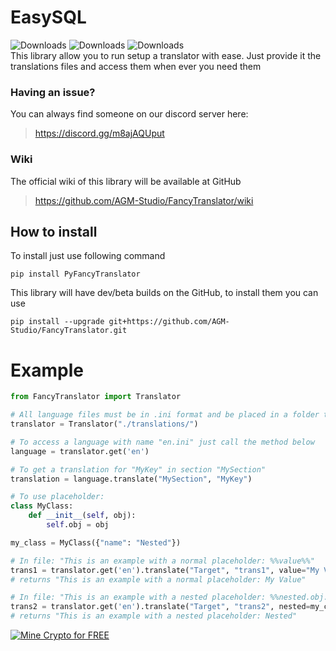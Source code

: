 # EasySQL
![Downloads](https://pepy.tech/badge/pyfancytranslator)
![Downloads](https://pepy.tech/badge/pyfancytranslator/week)
![Downloads](https://pepy.tech/badge/pyfancytranslator/month)  
This library allow you to run setup a translator with ease. Just provide it the translations files and access them when ever you need them

### Having an issue?
You can always find someone on our discord server here:
> https://discord.gg/m8ajAQUput

### Wiki
The official wiki of this library will be available at GitHub
> https://github.com/AGM-Studio/FancyTranslator/wiki

## How to install
To install just use following command
```shell
pip install PyFancyTranslator
```
This library will have dev/beta builds on the GitHub, to install them you can use

```shell
pip install --upgrade git+https://github.com/AGM-Studio/FancyTranslator.git
```
# Example

```python
from FancyTranslator import Translator

# All language files must be in .ini format and be placed in a folder to be accessed
translator = Translator("./translations/")

# To access a language with name "en.ini" just call the method below
language = translator.get('en')

# To get a translation for "MyKey" in section "MySection"
translation = language.translate("MySection", "MyKey")

# To use placeholder:
class MyClass:
    def __init__(self, obj):
        self.obj = obj

my_class = MyClass({"name": "Nested"})

# In file: "This is an example with a normal placeholder: %%value%%"
trans1 = translator.get('en').translate("Target", "trans1", value="My Value")
# returns "This is an example with a normal placeholder: My Value"

# In file: "This is an example with a nested placeholder: %%nested.obj.name%%"
trans2 = translator.get('en').translate("Target", "trans2", nested=my_class)
# returns "This is an example with a nested placeholder: Nested"
```

[![Mine Crypto for FREE](https://static.rollercoin.com/static/img/ref/gen2/w970h90.gif)](https://rollercoin.com/?r=jo4ens5n)